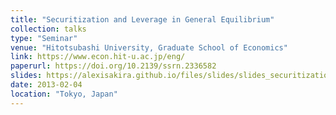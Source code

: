 ```yaml
---
title: "Securitization and Leverage in General Equilibrium"
collection: talks
type: "Seminar"
venue: "Hitotsubashi University, Graduate School of Economics"
link: https://www.econ.hit-u.ac.jp/eng/
paperurl: https://doi.org/10.2139/ssrn.2336582
slides: https://alexisakira.github.io/files/slides/slides_securitization.pdf
date: 2013-02-04
location: "Tokyo, Japan"
---
```

